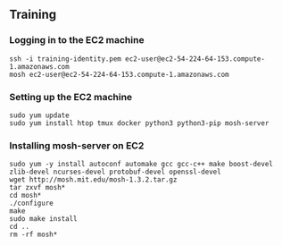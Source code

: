 ## Training

### Logging in to the EC2 machine

```
ssh -i training-identity.pem ec2-user@ec2-54-224-64-153.compute-1.amazonaws.com
mosh ec2-user@ec2-54-224-64-153.compute-1.amazonaws.com
```

### Setting up the EC2 machine

```
sudo yum update 
sudo yum install htop tmux docker python3 python3-pip mosh-server
```

### Installing mosh-server on EC2

```
sudo yum -y install autoconf automake gcc gcc-c++ make boost-devel zlib-devel ncurses-devel protobuf-devel openssl-devel
wget http://mosh.mit.edu/mosh-1.3.2.tar.gz
tar zxvf mosh*
cd mosh*
./configure
make
sudo make install
cd ..
rm -rf mosh*
```
